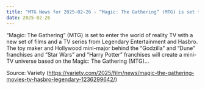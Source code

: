 ```yaml
---
title: "MTG News for 2025-02-26 - “Magic: The Gathering” (MTG) is set to enter the w..."
date: 2025-02-26
---
```


“Magic: The Gathering” (MTG) is set to enter the world of reality TV with a new set of films and a TV series from Legendary Entertainment and Hasbro. The toy maker and Hollywood mini-major behind the “Godzilla” and “Dune” franchises and “Star Wars” and “Harry Potter” franchises will create a mini-TV universe based on the Magic: The Gathering (MTG)…

Source: Variety (https://variety.com/2025/film/news/magic-the-gathering-movies-tv-hasbro-legendary-1236299642/)
